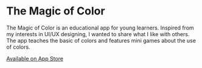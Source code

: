 # The Magic of Color

The Magic of Color is an educational app for young learners. Inspired from my interests in UI/UX designing, I wanted to share what I like with others. The app teaches the basic of colors and features mini games about the use of colors.

[Available on App Store](https://apps.apple.com/us/app/the-magic-of-color/id6450921286)
